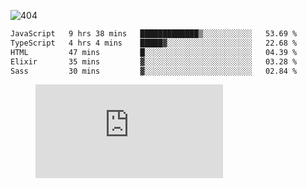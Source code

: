 ![404](https://user-images.githubusercontent.com/378023/89412096-6f759d80-d761-11ea-8c57-84b30ef3f2b1.png)
<!--START_SECTION:waka-->

```txt
JavaScript   9 hrs 38 mins   █████████████▒░░░░░░░░░░░   53.69 %
TypeScript   4 hrs 4 mins    █████▓░░░░░░░░░░░░░░░░░░░   22.68 %
HTML         47 mins         █░░░░░░░░░░░░░░░░░░░░░░░░   04.39 %
Elixir       35 mins         ▓░░░░░░░░░░░░░░░░░░░░░░░░   03.28 %
Sass         30 mins         ▓░░░░░░░░░░░░░░░░░░░░░░░░   02.84 %
```

<!--END_SECTION:waka-->
<figure><embed src="https://wakatime.com/share/@018b853e-267a-435d-a858-33e2b098b9d7/f3c3aa68-553a-4373-a9f9-2d456f62f780.svg"></embed></figure>
